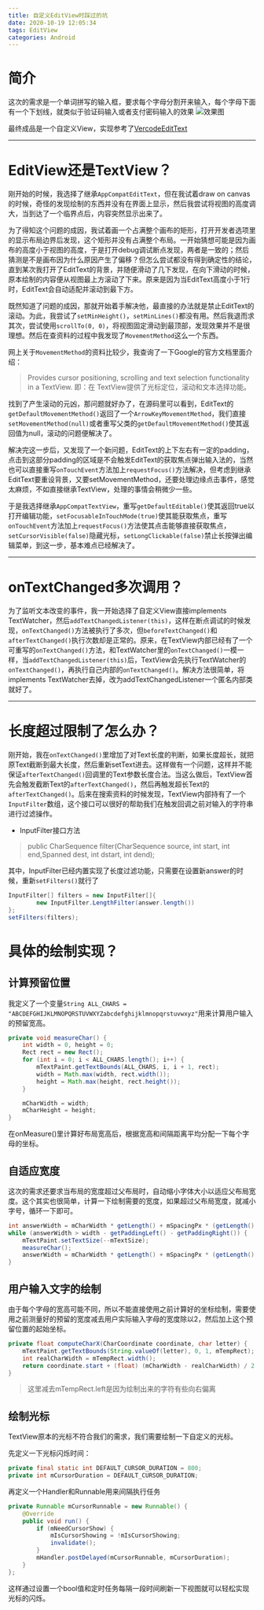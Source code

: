 ```yaml
---
title: 自定义EditView时踩过的坑
date: 2020-10-19 12:05:34
tags: EditView
categories: Android
---
```


# 简介
这次的需求是一个单词拼写的输入框，要求每个字母分割开来输入，每个字母下面有一个下划线，就类似于验证码输入或者支付密码输入的效果
![效果图](/images/spell_edit_text.png "效果图")

最终成品是一个自定义View，实现参考了[VercodeEditText](https://github.com/JingYeoh/VercodeEditText)

---

# EditView还是TextView？

刚开始的时候，我选择了继承`AppCompatEditText`，但在我试着draw on canvas的时候，奇怪的发现绘制的东西并没有在界面上显示，然后我尝试将视图的高度调大，当到达了一个临界点后，内容突然显示出来了。

为了得知这个问题的成因，我试着画一个占满整个画布的矩形，打开开发者选项里的显示布局边界后发现，这个矩形并没有占满整个布局。一开始猜想可能是因为画布的高度小于视图的高度，于是打开debug调试断点发现，两者是一致的；然后猜测是不是画布因为什么原因产生了偏移？但怎么尝试都没有得到确定性的结论，直到某次我打开了EditText的背景，并随便滑动了几下发现，在向下滑动的时候，原本绘制的内容便从视图最上方滚动了下来。原来是因为当EditText高度小于1行时，EditText会自动适配并滚动到最下方。

既然知道了问题的成因，那就开始着手解决他，最直接的办法就是禁止EditText的滚动。为此，我尝试了`setMinHeight()`，`setMinLines()`都没有用。然后我退而求其次，尝试使用`scrollTo(0, 0)`，将视图固定滑动到最顶部，发现效果并不是很理想。然后在查资料的过程中我发现了`MovementMethod`这么一个东西。

网上关于`MovementMethod`的资料比较少，我查询了一下Google的官方文档里面介绍：
> Provides cursor positioning, scrolling and text selection functionality in a TextView.
> 即：在 TextView提供了光标定位，滚动和文本选择功能。

找到了产生滚动的元凶，那问题就好办了，在源码里可以看到，EditText的`getDefaultMovementMethod()`返回了一个`ArrowKeyMovementMethod`，我们直接`setMovementMethod(null)`或者重写父类的`getDefaultMovementMethod()`使其返回值为null，滚动的问题便解决了。

解决完这一步后，又发现了一个新问题，EditText的上下左右有一定的padding，点击到这部分padding的区域是不会触发EditText的获取焦点弹出输入法的，当然也可以直接重写`onTouchEvent`方法加上`requestFocus()`方法解决，但考虑到继承EditText要重设背景，又要setMovementMethod，还要处理边缘点击事件，感觉太麻烦，不如直接继承TextView，处理的事情会稍微少一些。

于是我选择继承`AppCompatTextView`，重写`getDefaultEditable()`使其返回true以打开编辑功能，`setFocusableInTouchMode(true)`使其能获取焦点，重写`onTouchEvent`方法加上`requestFocus()`方法使其点击能够直接获取焦点，`setCursorVisible(false)`隐藏光标，`setLongClickable(false)`禁止长按弹出编辑菜单，到这一步，基本难点已经解决了。

---

# onTextChanged多次调用？

为了监听文本改变的事件，我一开始选择了自定义View直接implements TextWatcher，然后`addTextChangedListener(this)`，这样在断点调试的时候发现，`onTextChanged()`方法被执行了多次，但`beforeTextChanged()`和`afterTextChanged()`执行次数却是正常的。原来，在TextView内部已经有了一个可重写的`onTextChanged()`方法，和TextWatcher里的`onTextChanged()`一模一样，当`addTextChangedListener(this)`后，TextView会先执行TextWatcher的`onTextChanged()`，再执行自己内部的`onTextChanged()`。解决方法很简单，将implements TextWatcher去掉，改为addTextChangedListener一个匿名内部类就好了。

---

# 长度超过限制了怎么办？

刚开始，我在`onTextChanged()`里增加了对Text长度的判断，如果长度超长，就把原Text截断到最大长度，然后重新setText进去。这样做有一个问题，这样并不能保证`afterTextChanged()`回调里的Text参数长度合法。当这么做后，TextView首先会触发截断Text的`afterTextChanged()`，然后再触发超长Text的`afterTextChanged()`。后来在搜索资料的时候发现，TextView内部持有了一个`InputFilter`数组，这个接口可以很好的帮助我们在触发回调之前对输入的字符串进行过滤操作。

- InputFilter接口方法

> public CharSequence filter(CharSequence source, int start, int end,Spanned dest, int dstart, int dend);

其中，InputFilter已经内置实现了长度过滤功能，只需要在设置新answer的时候，重新`setFilters()`就行了

```java
InputFilter[] filters = new InputFilter[]{
		new InputFilter.LengthFilter(answer.length())
};
setFilters(filters);
```

# 具体的绘制实现？

## 计算预留位置

我定义了一个变量`String ALL_CHARS = "ABCDEFGHIJKLMNOPQRSTUVWXYZabcdefghijklmnopqrstuvwxyz"`用来计算用户输入的预留宽高。

```java
private void measureChar() {
	int width = 0, height = 0;
	Rect rect = new Rect();
	for (int i = 0; i < ALL_CHARS.length(); i++) {
		mTextPaint.getTextBounds(ALL_CHARS, i, i + 1, rect);
		width = Math.max(width, rect.width());
		height = Math.max(height, rect.height());
	}

	mCharWidth = width;
	mCharHeight = height;
}
```

在onMeasure()里计算好布局宽高后，根据宽高和间隔距离平均分配一下每个字母的坐标。

## 自适应宽度

这次的需求还要求当布局的宽度超过父布局时，自动缩小字体大小以适应父布局宽度。这个其实也很简单，计算一下绘制需要的宽度，如果超过父布局宽度，就减小字号，循环一下即可。

```java
int answerWidth = mCharWidth * getLength() + mSpacingPx * (getLength() - 1);
while (answerWidth > width - getPaddingLeft() - getPaddingRight()) {
	mTextPaint.setTextSize(--mTextSize);
	measureChar();
	answerWidth = mCharWidth * getLength() + mSpacingPx * (getLength() - 1);
}
```

## 用户输入文字的绘制

由于每个字母的宽高可能不同，所以不能直接使用之前计算好的坐标绘制，需要使用之前测量好的预留的宽度减去用户实际输入字母的宽度除以2，然后加上这个预留位置的起始坐标。

```java
private float computeCharX(CharCoordinate coordinate, char letter) {
	mTextPaint.getTextBounds(String.valueOf(letter), 0, 1, mTempRect);
	int realCharWidth = mTempRect.width();
	return coordinate.start + (float) (mCharWidth - realCharWidth) / 2 - mTempRect.left;
}
```
> 这里减去mTempRect.left是因为绘制出来的字符有些向右偏离

## 绘制光标

TextView原本的光标不符合我们的需求，我们需要绘制一下自定义的光标。

先定义一下光标闪烁时间：

```java
private final static int DEFAULT_CURSOR_DURATION = 800;
private int mCursorDuration = DEFAULT_CURSOR_DURATION;
```

再定义一个Handler和Runnable用来间隔执行任务

```java
private Runnable mCursorRunnable = new Runnable() {
	@Override
	public void run() {
		if (mNeedCursorShow) {
			mIsCursorShowing = !mIsCursorShowing;
			invalidate();
		}
		mHandler.postDelayed(mCursorRunnable, mCursorDuration);
	}
};
```

这样通过设置一个bool值和定时任务每隔一段时间刷新一下视图就可以轻松实现光标的闪烁。
